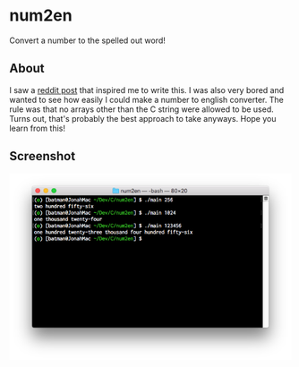 # num2en

Convert a number to the spelled out word!

## About

I saw a [reddit post](https://www.reddit.com/r/AskProgramming/comments/8154jy/c_print_out_the_words_for_any_given_integer/)
that inspired me to write this. I was also very bored and wanted to see how easily I could make a number
to english converter. The rule was that no arrays other than the C string were allowed to be used.
Turns out, that's probably the best approach to take anyways. Hope you learn from this!

## Screenshot

![alt text](img/num2en.png)